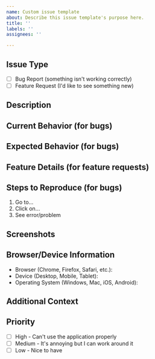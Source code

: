 ```yaml
---
name: Custom issue template
about: Describe this issue template's purpose here.
title: ''
labels: ''
assignees: ''

---
```


## Issue Type
<!-- Please check one -->
- [ ] Bug Report (something isn't working correctly)
- [ ] Feature Request (I'd like to see something new)

## Description
<!-- Please describe the issue or feature in your own words -->

## Current Behavior (for bugs)
<!-- What's happening now that seems wrong? -->

## Expected Behavior (for bugs)
<!-- What should happen instead? -->

## Feature Details (for feature requests)
<!-- What would you like to see added or changed? -->

## Steps to Reproduce (for bugs)
<!-- How can someone else see this problem? -->
1. Go to...
2. Click on...
3. See error/problem

## Screenshots
<!-- If possible, add screenshots to help explain the issue -->
<!-- Drag and drop images here or paste them -->

## Browser/Device Information
<!-- This helps us fix browser-specific issues -->
- Browser (Chrome, Firefox, Safari, etc.):
- Device (Desktop, Mobile, Tablet):
- Operating System (Windows, Mac, iOS, Android):

## Additional Context
<!-- Any other information that might be helpful -->

## Priority
<!-- How important is this to you? -->
- [ ] High - Can't use the application properly
- [ ] Medium - It's annoying but I can work around it
- [ ] Low - Nice to have
